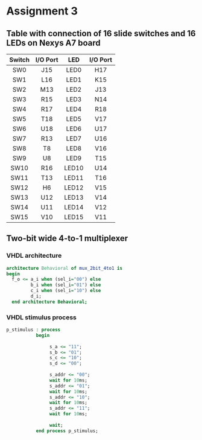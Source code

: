 # Assignment 3
## Table with connection of 16 slide switches and 16 LEDs on Nexys A7 board
| **Switch** | **I/O Port** | **LED** | **I/O Port** |
| :-: | :-: | :-: | :-: |
| SW0 | J15 | LED0 | H17 |
| SW1 | L16 | LED1 | K15 |
| SW2 | M13 | LED2 | J13 |
| SW3 | R15 | LED3 | N14 |
| SW4 | R17 | LED4 | R18 |
| SW5 | T18 | LED5 | V17 |
| SW6 | U18 | LED6 | U17 |
| SW7 | R13 | LED7 | U16 |
| SW8 | T8 | LED8 | V16 |
| SW9 | U8 | LED9 | T15 |
| SW10 | R16 | LED10 | U14 |
| SW11 | T13 | LED11 | T16 |
| SW12 | H6 | LED12 | V15 |
| SW13 | U12 | LED13 | V14 |
| SW14 | U11 | LED14 | V12 |
| SW15 | V10 | LED15 | V11 |
## Two-bit wide 4-to-1 multiplexer
### VHDL architecture
```vhdl
architecture Behavioral of mux_2bit_4to1 is
begin
  f_o <= a_i when (sel_i="00") else
         b_i when (sel_i="01") else
         c_i when (sel_i="10") else
         d_i;
  end architecture Behavioral;
```
### VHDL stimulus process
```vhdl
p_stimulus : process
           begin
                
                s_a <= "11"; 
                s_b <= "01";  
                s_c <= "10"; 
                s_d <= "00";
                
                s_addr <= "00"; 
                wait for 10ms;
                s_addr <= "01"; 
                wait for 10ms;
                s_addr <= "10"; 
                wait for 10ms;
                s_addr <= "11"; 
                wait for 10ms;
                
                wait;
           end process p_stimulus;
```

